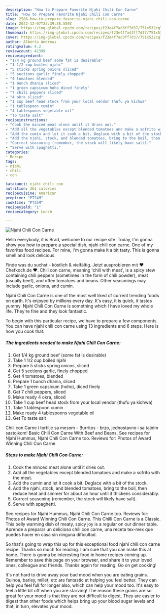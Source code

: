```yaml
---
description: "How to Prepare Favorite Njahi Chili Con Carne"
title: "How to Prepare Favorite Njahi Chili Con Carne"
slug: 2586-how-to-prepare-favorite-njahi-chili-con-carne
date: 2022-12-07T23:39:38.559Z
image: https://img-global.cpcdn.com/recipes/f23e4f7ad3ff7d37/751x532cq70/njahi-chili-con-carne-recipe-main-photo.jpg
thumbnail: https://img-global.cpcdn.com/recipes/f23e4f7ad3ff7d37/751x532cq70/njahi-chili-con-carne-recipe-main-photo.jpg
cover: https://img-global.cpcdn.com/recipes/f23e4f7ad3ff7d37/751x532cq70/njahi-chili-con-carne-recipe-main-photo.jpg
author: Alberta Andrews
ratingvalue: 4.2
reviewcount: 42399
recipeingredient:
- "1/4 kg ground beef some fat is desirable"
- "1 1/2 cup boiled njahi"
- "5 sticks spring onions sliced"
- "5 sections garlic finely chopped"
- "4 tomatoes blended"
- "1 bunch dhania sliced"
- "1 green capsicum hoho diced finely"
- "7 chili peppers sliced"
- "4 okra sliced"
- "1 cup beef head stock from your local vendor thufu ya kichwa"
- "1 tablespoon cumin"
- "4 tablespoons vegetable oil"
- "To taste salt"
recipeinstructions:
- "Cook the minced meat alone until it dries out."
- "Add all the vegetables except blended tomatoes and make a sofrito with the meat."
- "Add the cumin and let it cook a bit. Deglace with a bit of the stock."
- "Add the njahi, stock, and blended tomatoes, bring to the boil, then reduce heat and simmer for about an hour until it thickens considerably."
- "Correct seasoning (remember, the stock will likely have salt)."
- "Serve with spaghetti."
categories:
- Recipe
tags:
- njahi
- chili
- con

katakunci: njahi chili con 
nutrition: 261 calories
recipecuisine: American
preptime: "PT24M"
cooktime: "PT35M"
recipeyield: "1"
recipecategory: Lunch

---
```



![Njahi Chili Con Carne](https://img-global.cpcdn.com/recipes/f23e4f7ad3ff7d37/751x532cq70/njahi-chili-con-carne-recipe-main-photo.jpg)

Hello everybody, it is Brad, welcome to our recipe site. Today, I'm gonna show you how to prepare a special dish, njahi chili con carne. One of my favorites food recipes. For mine, I'm gonna make it a bit tasty. This is gonna smell and look delicious.

Finde was du suchst - köstlich &amp; vielfältig. Jetzt ausprobieren mit ♥ Chefkoch.de ♥. Chili con carne, meaning &#39;chili with meat&#39;, is a spicy stew containing chili peppers (sometimes in the form of chili powder), meat (usually beef), and often tomatoes and beans. Other seasonings may include garlic, onions, and cumin.

Njahi Chili Con Carne is one of the most well liked of current trending foods on earth. It's enjoyed by millions every day. It's easy, it is quick, it tastes yummy. Njahi Chili Con Carne is something which I have loved my whole life. They're fine and they look fantastic.


To begin with this particular recipe, we have to prepare a few components. You can have njahi chili con carne using 13 ingredients and 6 steps. Here is how you cook that.

<!--inarticleads1-->

##### The ingredients needed to make Njahi Chili Con Carne:

1. Get 1/4 kg ground beef (some fat is desirable)
1. Take 1 1/2 cup boiled njahi
1. Prepare 5 sticks spring onions, sliced
1. Get 5 sections garlic, finely chopped
1. Get 4 tomatoes, blended
1. Prepare 1 bunch dhania, sliced
1. Take 1 green capsicum (hoho), diced finely
1. Get 7 chili peppers, sliced
1. Make ready 4 okra, sliced
1. Take 1 cup beef head stock from your local vendor (thufu ya kichwa)
1. Take 1 tablespoon cumin
1. Make ready 4 tablespoons vegetable oil
1. Get To taste salt


Chili con Carne i tortilje sa mesom - Burritos - brzo, jednostavno i sa tajnim sastojkom! Basic Chili Con Carne With Beef and Beans. See recipes for Njahi Hummus, Njahi Chili Con Carne too. Reviews for: Photos of Award Winning Chili Con Carne. 

<!--inarticleads2-->

##### Steps to make Njahi Chili Con Carne:

1. Cook the minced meat alone until it dries out.
1. Add all the vegetables except blended tomatoes and make a sofrito with the meat.
1. Add the cumin and let it cook a bit. Deglace with a bit of the stock.
1. Add the njahi, stock, and blended tomatoes, bring to the boil, then reduce heat and simmer for about an hour until it thickens considerably.
1. Correct seasoning (remember, the stock will likely have salt).
1. Serve with spaghetti.


See recipes for Njahi Hummus, Njahi Chili Con Carne too. Reviews for: Photos of Award Winning Chili Con Carne. This Chilli Con Carne is a Classic. This belly warming dish of meaty, spicy joy is a regular on our dinner table. Aprende a preparar un delicioso chili con carne, una receta tex-mex que puedes hacer en casa sin ninguna dificultad. 

So that's going to wrap this up for this exceptional food njahi chili con carne recipe. Thanks so much for reading. I am sure that you can make this at home. There is gonna be interesting food in home recipes coming up. Remember to save this page on your browser, and share it to your loved ones, colleague and friends. Thanks again for reading. Go on get cooking!

It's not hard to drive away your bad mood when you are eating grains. Quinoa, barley, millet, etc are fantastic at helping you feel better. They can help you feel full for longer also, which can help your mood too. It's easy to feel a little bit off when you are starving! The reason these grains are so great for your mood is that they are not difficult to digest. They are easier to digest than other foods which helps bring up your blood sugar levels and that, in turn, elevates your mood.
